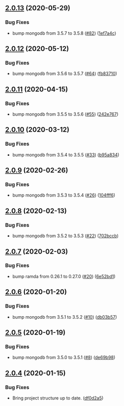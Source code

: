## [2.0.13](https://github.com/yeldiRium/js-mongodb-utilities/compare/v2.0.12...v2.0.13) (2020-05-29)


### Bug Fixes

* bump mongodb from 3.5.7 to 3.5.8 ([#82](https://github.com/yeldiRium/js-mongodb-utilities/issues/82)) ([1ef7a4c](https://github.com/yeldiRium/js-mongodb-utilities/commit/1ef7a4c346a007cd51ebd92fc16d5559bfce7b14))

## [2.0.12](https://github.com/yeldiRium/js-mongodb-utilities/compare/v2.0.11...v2.0.12) (2020-05-12)


### Bug Fixes

* bump mongodb from 3.5.6 to 3.5.7 ([#64](https://github.com/yeldiRium/js-mongodb-utilities/issues/64)) ([fb83710](https://github.com/yeldiRium/js-mongodb-utilities/commit/fb8371039395660a7940473fbb9be1c73d126122))

## [2.0.11](https://github.com/yeldiRium/js-mongodb-utilities/compare/v2.0.10...v2.0.11) (2020-04-15)


### Bug Fixes

* bump mongodb from 3.5.5 to 3.5.6 ([#55](https://github.com/yeldiRium/js-mongodb-utilities/issues/55)) ([242e767](https://github.com/yeldiRium/js-mongodb-utilities/commit/242e7679adc39281381cec8e026798bebd83f7b8))

## [2.0.10](https://github.com/yeldiRium/js-mongodb-utilities/compare/v2.0.9...v2.0.10) (2020-03-12)


### Bug Fixes

* bump mongodb from 3.5.4 to 3.5.5 ([#33](https://github.com/yeldiRium/js-mongodb-utilities/issues/33)) ([b95a834](https://github.com/yeldiRium/js-mongodb-utilities/commit/b95a8345ff8f7a70f998887a04948dbed78f767e))

## [2.0.9](https://github.com/yeldiRium/js-mongodb-utilities/compare/v2.0.8...v2.0.9) (2020-02-26)


### Bug Fixes

* bump mongodb from 3.5.3 to 3.5.4 ([#26](https://github.com/yeldiRium/js-mongodb-utilities/issues/26)) ([104fff6](https://github.com/yeldiRium/js-mongodb-utilities/commit/104fff6ea8fa860ee09c8d37ad9f2ecda8ea3f5a))

## [2.0.8](https://github.com/yeldiRium/js-mongodb-utilities/compare/v2.0.7...v2.0.8) (2020-02-13)


### Bug Fixes

* bump mongodb from 3.5.2 to 3.5.3 ([#22](https://github.com/yeldiRium/js-mongodb-utilities/issues/22)) ([702bccb](https://github.com/yeldiRium/js-mongodb-utilities/commit/702bccb7e8aabe3c0815797be04491eb63004593))

## [2.0.7](https://github.com/yeldiRium/js-mongodb-utilities/compare/v2.0.6...v2.0.7) (2020-02-03)


### Bug Fixes

* bump ramda from 0.26.1 to 0.27.0 ([#20](https://github.com/yeldiRium/js-mongodb-utilities/issues/20)) ([6e52bd1](https://github.com/yeldiRium/js-mongodb-utilities/commit/6e52bd1a8fc2bfee8ea448f36cae52f14cecfecf))

## [2.0.6](https://github.com/yeldiRium/js-mongodb-utilities/compare/v2.0.5...v2.0.6) (2020-01-20)


### Bug Fixes

* bump mongodb from 3.5.1 to 3.5.2 ([#10](https://github.com/yeldiRium/js-mongodb-utilities/issues/10)) ([db03b57](https://github.com/yeldiRium/js-mongodb-utilities/commit/db03b571f0cffe272a70c26f59e3826563257c92))

## [2.0.5](https://github.com/yeldiRium/js-mongodb-utilities/compare/v2.0.4...v2.0.5) (2020-01-19)


### Bug Fixes

* bump mongodb from 3.5.0 to 3.5.1 ([#8](https://github.com/yeldiRium/js-mongodb-utilities/issues/8)) ([de69b98](https://github.com/yeldiRium/js-mongodb-utilities/commit/de69b98ee02e05ab276e41942a3f70f7572ec01f))

## [2.0.4](https://github.com/yeldiRium/js-mongodb-utilities/compare/v2.0.3...v2.0.4) (2020-01-15)


### Bug Fixes

* Bring project structure up to date. ([df0d2a5](https://github.com/yeldiRium/js-mongodb-utilities/commit/df0d2a51584e7adb2284603af6abbea7664d105a))
